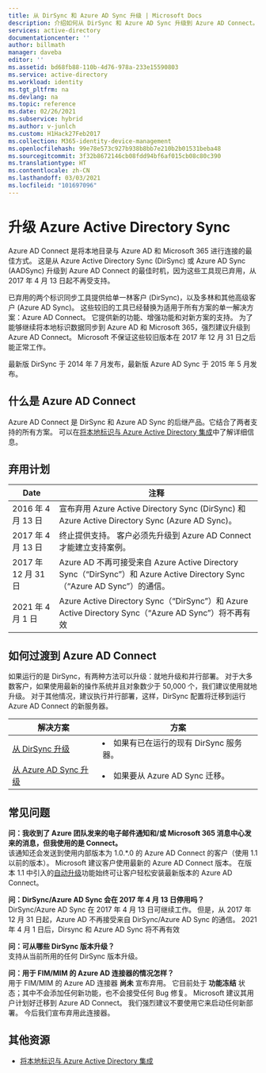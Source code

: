 ```yaml
---
title: 从 DirSync 和 Azure AD Sync 升级 | Microsoft Docs
description: 介绍如何从 DirSync 和 Azure AD Sync 升级到 Azure AD Connect。
services: active-directory
documentationcenter: ''
author: billmath
manager: daveba
editor: ''
ms.assetid: bd68fb88-110b-4d76-978a-233e15590803
ms.service: active-directory
ms.workload: identity
ms.tgt_pltfrm: na
ms.devlang: na
ms.topic: reference
ms.date: 02/26/2021
ms.subservice: hybrid
ms.author: v-junlch
ms.custom: H1Hack27Feb2017
ms.collection: M365-identity-device-management
ms.openlocfilehash: 99e78e573c927b938b8bb7e210b2b01531beba48
ms.sourcegitcommit: 3f32b8672146cb08fdd94bf6af015cb08c80c390
ms.translationtype: HT
ms.contentlocale: zh-CN
ms.lasthandoff: 03/03/2021
ms.locfileid: "101697096"
---
```

# <a name="upgrade-azure-active-directory-sync-and-azure-active-directory-sync"></a>升级 Azure Active Directory Sync
Azure AD Connect 是将本地目录与 Azure AD 和 Microsoft 365 进行连接的最佳方式。 这是从 Azure Active Directory Sync (DirSync) 或 Azure AD Sync (AADSync) 升级到 Azure AD Connect 的最佳时机，因为这些工具现已弃用，从 2017 年 4 月 13 日起不再受支持。

已弃用的两个标识同步工具提供给单一林客户 (DirSync)，以及多林和其他高级客户 (Azure AD Sync)。 这些较旧的工具已经替换为适用于所有方案的单一解决方案：Azure AD Connect。 它提供新的功能、增强功能和对新方案的支持。 为了能够继续将本地标识数据同步到 Azure AD 和 Microsoft 365，强烈建议升级到 Azure AD Connect。 Microsoft 不保证这些较旧版本在 2017 年 12 月 31 日之后能正常工作。

最新版 DirSync 于 2014 年 7 月发布，最新版 Azure AD Sync 于 2015 年 5 月发布。

## <a name="what-is-azure-ad-connect"></a>什么是 Azure AD Connect
Azure AD Connect 是 DirSync 和 Azure AD Sync 的后继产品。它结合了两者支持的所有方案。 可以在[将本地标识与 Azure Active Directory 集成](whatis-hybrid-identity.md)中了解详细信息。

## <a name="deprecation-schedule"></a>弃用计划
| Date | 注释 |
| --- | --- |
| 2016 年 4 月 13 日 |宣布弃用 Azure Active Directory Sync (DirSync) 和 Azure Active Directory Sync (Azure AD Sync)。 |
| 2017 年 4 月 13 日 |终止提供支持。 客户必须先升级到 Azure AD Connect 才能建立支持案例。 |
|2017 年 12 月 31 日|Azure AD 不再可接受来自 Azure Active Directory Sync（“DirSync”）和 Azure Active Directory Sync（“Azure AD Sync”）的通信。
|2021 年 4 月 1 日| Azure Active Directory Sync（“DirSync”）和 Azure Active Directory Sync（“Azure AD Sync”）将不再有效 |

## <a name="how-to-transition-to-azure-ad-connect"></a>如何过渡到 Azure AD Connect
如果运行的是 DirSync，有两种方法可以升级：就地升级和并行部署。 对于大多数客户，如果使用最新的操作系统并且对象数少于 50,000 个，我们建议使用就地升级。 对于其他情况，建议执行并行部署，这样，DirSync 配置将迁移到运行 Azure AD Connect 的新服务器。

| 解决方案 | 方案 |
| --- | --- |
| [从 DirSync 升级](how-to-dirsync-upgrade-get-started.md) |<li>如果有已在运行的现有 DirSync 服务器。</li> |
| [从 Azure AD Sync 升级](how-to-upgrade-previous-version.md) |<li>如果要从 Azure AD Sync 迁移。</li> |

## <a name="faq"></a>常见问题
**问：我收到了 Azure 团队发来的电子邮件通知和/或 Microsoft 365 消息中心发来的消息，但我使用的是 Connect。**  
该通知还会发送到使用内部版本为 1.0.\*.0 的 Azure AD Connect 的客户（使用 1.1 以前的版本）。 Microsoft 建议客户使用最新的 Azure AD Connect 版本。 在版本 1.1 中引入的[自动升级](how-to-connect-install-automatic-upgrade.md)功能始终可让客户轻松安装最新版本的 Azure AD Connect。

**问：DirSync/Azure AD Sync 会在 2017 年 4 月 13 日停用吗？**  
DirSync/Azure AD Sync 在 2017 年 4 月 13 日可继续工作。  但是，从 2017 年 12 月 31 日起，Azure AD 不再接受来自 DirSync/Azure AD Sync 的通信。 2021 年 4 月 1 日后，Dirsync 和 Azure AD Sync 将不再有效

**问：可从哪些 DirSync 版本升级？**  
支持从当前所用的任何 DirSync 版本升级。 

**问：用于 FIM/MIM 的 Azure AD 连接器的情况怎样？**  
用于 FIM/MIM 的 Azure AD 连接器 **尚未** 宣布弃用。 它目前处于 **功能冻结** 状态；其中不会添加任何新功能，也不会接受任何 Bug 修复。 Microsoft 建议其用户计划好迁移到 Azure AD Connect。 我们强烈建议不要使用它来启动任何新部署。 今后我们宣布弃用此连接器。

## <a name="additional-resources"></a>其他资源
* [将本地标识与 Azure Active Directory 集成](whatis-hybrid-identity.md)
